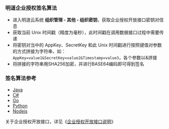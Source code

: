 ### 明道企业授权签名算法

- 进入明道云系统 **组织管理 - 其他 - 组织密钥**，获取企业授权开放接口密钥对信息
- 获取当前 Unix 时间戳（精度为毫秒），此时间戳在调用数据接口过程中需要传递
- 将密钥对当中的 AppKey、SecretKey 和此 Unix 时间戳进行按照键值对参数的方式拼接为字符串，如：`AppKey=value1&SecretKey=value2&Timestamp=value3`，各个参数以&拼接
- 将拼接的字符串用SHA256加密，并进行BASE64编码即可得到签名

### 签名算法参考

- [Java](Signature.java)
- [C#](Signature.cs)
- [Go](Signature.go)
- [Python](Signature.py)
- [Nodejs](Signature.js)


关于企业授权开放接口，详见《[企业授权开放接口说明](https://www.showdoc.cc/mingdao?page_id=15519621)》
